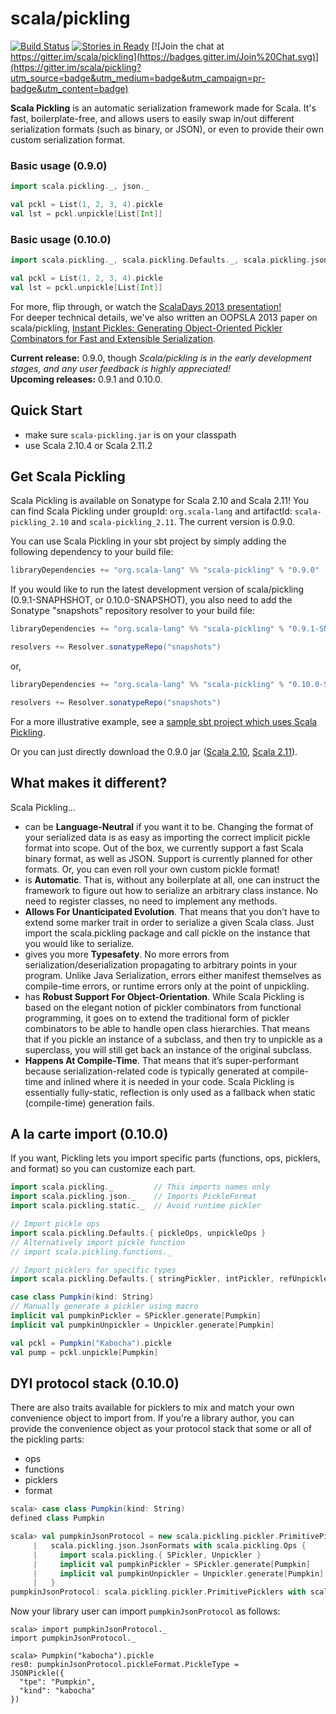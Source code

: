 scala/pickling
==============

[![Build Status](https://travis-ci.org/scala/pickling.svg?branch=0.10.x)](https://travis-ci.org/scala/pickling/)
[![Stories in Ready](https://badge.waffle.io/scala/pickling.png?label=ready&title=Ready)](http://waffle.io/scala/pickling)
[![Join the chat at https://gitter.im/scala/pickling](https://badges.gitter.im/Join%20Chat.svg)](https://gitter.im/scala/pickling?utm_source=badge&utm_medium=badge&utm_campaign=pr-badge&utm_content=badge)

**Scala Pickling** is an automatic serialization framework made for Scala. It's fast, boilerplate-free, and allows users to easily swap in/out different serialization formats (such as binary, or JSON), or even to provide their own custom serialization format.

### Basic usage (0.9.0)

```scala
import scala.pickling._, json._

val pckl = List(1, 2, 3, 4).pickle
val lst = pckl.unpickle[List[Int]]
```

### Basic usage (0.10.0)

```scala
import scala.pickling._, scala.pickling.Defaults._, scala.pickling.json._

val pckl = List(1, 2, 3, 4).pickle
val lst = pckl.unpickle[List[Int]]
```

For more, flip through, or watch the [ScalaDays 2013 presentation!](http://www.parleys.com/play/51c3799fe4b0d38b54f4625a/chapter0/about)
<br> For deeper technical details, we've also written an OOPSLA 2013 paper on scala/pickling, [Instant Pickles: Generating Object-Oriented Pickler Combinators for Fast and Extensible Serialization](http://infoscience.epfl.ch/record/187787/files/oopsla-pickling_1.pdf).

**Current release:** 0.9.0, though *Scala/pickling is in the early development stages, and any user feedback is highly appreciated!*
<br>**Upcoming releases:** 0.9.1 and 0.10.0.

## Quick Start

- make sure `scala-pickling.jar` is on your classpath
- use Scala 2.10.4 or Scala 2.11.2

## Get Scala Pickling

Scala Pickling is available on Sonatype for Scala 2.10 and Scala 2.11! You can find Scala Pickling under groupId: `org.scala-lang` and artifactId: `scala-pickling_2.10` and `scala-pickling_2.11`. The current version is 0.9.0.

You can use Scala Pickling in your sbt project by simply adding the following dependency to your build file:

```scala
libraryDependencies += "org.scala-lang" %% "scala-pickling" % "0.9.0"
```

If you would like to run the latest development version of scala/pickling (0.9.1-SNAPHSHOT, or 0.10.0-SNAPSHOT), you also need to add the Sonatype "snapshots" repository resolver to your build file:

```scala
libraryDependencies += "org.scala-lang" %% "scala-pickling" % "0.9.1-SNAPSHOT"

resolvers += Resolver.sonatypeRepo("snapshots")
```

or,

```scala
libraryDependencies += "org.scala-lang" %% "scala-pickling" % "0.10.0-SNAPSHOT"

resolvers += Resolver.sonatypeRepo("snapshots")
```

For a more illustrative example, see a [sample sbt project which uses Scala Pickling](https://github.com/xeno-by/sbt-example-pickling).

Or you can just directly download the 0.9.0 jar ([Scala 2.10](https://oss.sonatype.org/service/local/artifact/maven/redirect?r=releases&g=org.scala-lang&a=scala-pickling_2.10&v=0.9.0&e=jar), [Scala 2.11](https://oss.sonatype.org/service/local/artifact/maven/redirect?r=releases&g=org.scala-lang&a=scala-pickling_2.11&v=0.9.0&e=jar)).

## What makes it different?

Scala Pickling...

- can be **Language-Neutral** if you want it to be. Changing the format of your serialized data is as easy as importing the correct implicit pickle format into scope. Out of the box, we currently support a fast Scala binary format, as well as JSON. Support is currently planned for other formats. Or, you can even roll your own custom pickle format!
- is **Automatic**. That is, without any boilerplate at all, one can instruct the framework to figure out how to serialize an arbitrary class instance. No need to register classes, no need to implement any methods.
- **Allows For Unanticipated Evolution**. That means that you don’t have to extend some marker trait in order to serialize a given Scala class. Just import the scala.pickling package and call pickle on the instance that you would like to serialize.
- gives you more **Typesafety**. No more errors from serialization/deserialization propagating to arbitrary points in your program. Unlike Java Serialization, errors either manifest themselves as compile-time errors, or runtime errors only at the point of unpickling.
- has **Robust Support For Object-Orientation**. While Scala Pickling is based on the elegant notion of pickler combinators from functional programming, it goes on to extend the traditional form of pickler combinators to be able to handle open class hierarchies. That means that if you pickle an instance of a subclass, and then try to unpickle as a superclass, you will still get back an instance of the original subclass.
- **Happens At Compile-Time**. That means that it’s super-performant because serialization-related code is typically generated at compile-time and inlined where it is needed in your code. Scala Pickling is essentially fully-static, reflection is only used as a fallback when static (compile-time) generation fails.

## A la carte import (0.10.0)

If you want, Pickling lets you import specific parts (functions, ops, picklers, and format) so you can customize each part.

```scala
import scala.pickling._         // This imports names only
import scala.pickling.json._    // Imports PickleFormat
import scala.pickling.static._  // Avoid runtime pickler

// Import pickle ops
import scala.pickling.Defaults.{ pickleOps, unpickleOps } 
// Alternatively import pickle function
// import scala.pickling.functions._

// Import picklers for specific types
import scala.pickling.Defaults.{ stringPickler, intPickler, refUnpickler, nullPickler }

case class Pumpkin(kind: String)
// Manually generate a pickler using macro
implicit val pumpkinPickler = SPickler.generate[Pumpkin]
implicit val pumpkinUnpickler = Unpickler.generate[Pumpkin]

val pckl = Pumpkin("Kabocha").pickle
val pump = pckl.unpickle[Pumpkin]
```

## DYI protocol stack (0.10.0)

There are also traits available for picklers to mix and match your own convenience object to import from.
If you're a library author, you can provide the convenience object as your protocol stack that some or all of the pickling parts:

- ops
- functions
- picklers
- format

```scala
scala> case class Pumpkin(kind: String)
defined class Pumpkin

scala> val pumpkinJsonProtocol = new scala.pickling.pickler.PrimitivePicklers with
     |   scala.pickling.json.JsonFormats with scala.pickling.Ops {
     |     import scala.pickling.{ SPickler, Unpickler }
     |     implicit val pumpkinPickler = SPickler.generate[Pumpkin]
     |     implicit val pumpkinUnpickler = Unpickler.generate[Pumpkin]
     |   }
pumpkinJsonProtocol: scala.pickling.pickler.PrimitivePicklers with scala.pickling.json.JsonFormats with scala.pickling.Ops{implicit val pumpkinPickler: scala.pickling.SPickler[Pumpkin] with scala.pickling.Generated; implicit val pumpkinUnpickler: scala.pickling.Unpickler[Pumpkin] with scala.pickling.Generated} = $anon$1@500cd8e3
```

Now your library user can import `pumpkinJsonProtocol` as follows:

```
scala> import pumpkinJsonProtocol._
import pumpkinJsonProtocol._

scala> Pumpkin("kabocha").pickle
res0: pumpkinJsonProtocol.pickleFormat.PickleType =
JSONPickle({
  "tpe": "Pumpkin",
  "kind": "kabocha"
})
```

<!-- This project aims to turn [a custom build of macro paradise](https://github.com/heathermiller/scala-pickling/tree/topic/scala-pickling) that we used in
[Object-Oriented Pickler Combinators and an Extensible Generation Framework](http://lampwww.epfl.ch/~hmiller/files/pickling.pdf)
into a standalone library that targets 2.10.x
(The library requires 2.10.3+).

Since we are making extensive use of quasiquotes, which cannot be added to 2.10.x due to binary and source compatibility
restrictions, building (but not using!) scala-pickling requires [a custom build of scalac](http://docs.scala-lang.org/overviews/macros/paradise.html#macro_paradise_for_210x).
Please note that scala-pickling can be used without any problems with vanilla scalac 2.10.3 -
custom scalac is only necessary to _build_ this library, not to compile against it or to link to it at runtime.

Known limitations:
  1. No support for `@pickleable`, since we cannot have macro annotations in 2.10.x.
  2. In the public API (and everywhere else), vanilla type tags are replaced with `scala.pickling.FastTypeTag/scala.pickling.fastTypeTag`.
  3. Picklers are generated directly at call sites, since we cannot have introduceTopLevel in 2.10.x.
  4. No runtime compilation, since it's not obvious how to package it without inducing a dependency on `scala-compiler.jar`.
 -->
